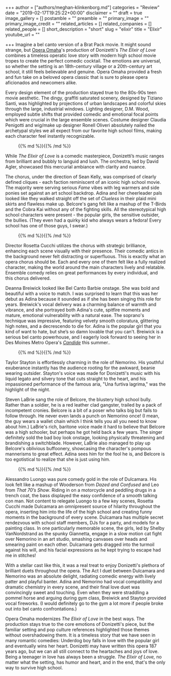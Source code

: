 +++
author = ["authors/meghan-klinkenborg.md"]
categories = "Review"
date = "2019-02-17T19:25:22+00:00"
disclaimer = ""
draft = true
image_gallery = []
postamble = ""
preamble = ""
primary_image = ""
primary_image_credit = ""
related_articles = []
related_companies = []
related_people = []
short_description = "short"
slug = "elixir"
title = "Elixir"
youtube_url = ""

+++
Imagine a bel canto version of a Brat Pack movie. It might sound strange, but [Opera Omaha](/scene/companies/opera-omaha/)'s production of Donizetti's _The Elixir of Love_ combines a timeless operatic love story with modern high school movie tropes to create the perfect comedic cocktail. The emotions are universal, so whether the setting is an 18th-century village or a 20th-century art school, it still feels believable and genuine. Opera Omaha provided a fresh and fun take on a beloved opera classic that is sure to please opera aficionados and newcomers alike.

Every design element of the production stayed true to the 80s-90s teen movie aesthetic. The dingy, graffiti saturated scenery, designed by Tiziano Santi, was highlighted by projections of urban landscapes and colorful skies through the large, industrial windows. Lighting designer, D.M. Wood, employed subtle shifts that provided comedic and emotional focal points which were crucial in the large ensemble scenes. Costume designer Claudia Penigotti and wig/make up designer Ronell Oliveri absolutely nailed the archetypal styles we all expect from our favorite high school films, making each character feel instantly recognizable.

<figure data-type="image">{{% md %}}{{% /md %}}

<figcaption></figcaption>

</figure>

While _The Elixir of Love_ is a comedic masterpiece, Donizetti’s music ranges from brilliant and bubbly to languid and lush. The orchestra, led by David Agler, showcased this mercurial ambiance with clarity and nuance.

The chorus, under the direction of Sean Kelly, was comprised of clearly defined cliques - each faction reminiscent of an iconic high school movie. The majority were serving serious _Fame_ vibes with leg warmers and side ponies set against an art school backdrop. Adina and her cheerleader pals looked like they walked straight off the set of _Clueless_ in their plaid mini skirts and flawless make up. Belcore's gang felt like a mashup of the T-Birds and the Cobra Kai without any of the fighting skills. All the stereotypical high school characters were present - the popular girls, the sensitive outsider, the bullies. (They even had a quirky kid who always wears a fedora! Every school has one of those guys, I swear.)

<figure data-type="image">{{% md %}}{{% /md %}}

<figcaption></figcaption>

</figure>

Director Rosetta Cucchi utilizes the chorus with strategic brilliance, enhancing each scene visually with their presence. Their comedic antics in the background never felt distracting or superfluous. This is exactly what an opera chorus should be. Each and every one of them felt like a fully realized character, making the world around the main characters lively and relatable. Ensemble comedy relies on great performances by every individual, and this chorus delivered.

Deanna Breiwick looked like Bel Canto Barbie onstage. She was bold and beautiful with a voice to match. I was surprised to learn that this was her debut as Adina because it sounded as if she has been singing this role for years. Breiwick's vocal delivery was a charming balance of warmth and vibrance, and she portrayed both Adina's cute, spitfire moments and mature, emotional vulnerability with a natural ease. The soprano's technique was impressive, featuring velvety smooth coloratura, glittering high notes, and a decrescendo to die for. Adina is the popular girl that you kind of want to hate, but she’s so damn lovable that you can't. Breiwick is a serious bel canto powerhouse, and I eagerly look forward to seeing her in Des Moines Metro Opera's [_Candide_](http://desmoinesmetroopera.org/productions/candide/) this summer..

<figure data-type="image">{{% md %}}{{% /md %}}

<figcaption></figcaption>

</figure>

Taylor Stayton is effortlessly charming in the role of Nemorino. His youthful exuberance instantly has the audience rooting for the awkward, beanie wearing outsider. Stayton's voice was made for Donizetti's music with his liquid legato and silvery tone that cuts straight to the heart, and his impassioned performance of the famous aria, "Una furtiva lagrima," was the highlight of the night.

Steven LaBrie sang the role of Belcore, the blustery high school bully. Rather than a soldier, he is a red leather clad gangster, trailed by a pack of incompetent cronies. Belcore is a bit of a poser who talks big but fails to follow through. He never even lands a punch on Nemorino once! (I mean, the guy wears a wallet chain which I think tells you all you need to know about him.) LaBrie's rich, baritone voice made it hard to believe that Belcore was a high schooler, but perhaps he got held back a few years. The singer definitely sold the bad boy look onstage, looking physically threatening and brandishing a switchblade. However, LaBrie also managed to play up Belcore's oblivious buffoonery, showcasing the character's pompous mannerisms to great effect. Adina sees him for the fool he is, and Belcore is too egotistical to realize that she is just using him.

<figure data-type="image">{{% md %}}{{% /md %}}

<figcaption></figcaption>

</figure>

Alessandro Luongo was pure comedy gold in the role of Dulcamara. His look felt like a mashup of Wooderson from _Dazed and Confused_ and Leo from _That 70’s Show_. Riding in on a motorcycle and peddling drugs in a trench coat, the bass displayed the easy confidence of a smooth talking con man. Not content to relegate Luongo to a few key scenes, Rosetta Cucchi made Dulcamara an omnipresent source of hilarity throughout the opera, inserting him into the life of the high school and creating funny moments in the background of every scene. Dulcamara has multiple secret rendezvous with school staff members, DJs for a party, and models for a painting class. In one particularly memorable scene, the girls, led by Shelby VanNordstrand as the spunky Giannetta, engage in a slow motion cat fight over Nemorino in an art studio, smashing canvases over heads and smearing paint on each other. Dulcamara gets dragged into the turmoil against his will, and his facial expressions as he kept trying to escape had me in stitches!

With a stellar cast like this, it was a real treat to enjoy Donizetti's plethora of brilliant duets throughout the opera. The Act I duet between Dulcamara and Nemorino was an absolute delight, radiating comedic energy with lively patter and playful banter. Adina and Nemorino had vocal compatibility and dramatic chemistry in every scene, and their final love duet was convincingly sweet and touching. Even when they were straddling a pommel horse and arguing during gym class, Breiwick and Stayton provided vocal fireworks. (I would definitely go to the gym a lot more if people broke out into bel canto confrontations.)

Opera Omaha modernizes _The Elixir of Love_ in the best ways. The production stays true to the core emotions of Donizetti's piece, but the familiar setting and pop culture references highlighted those themes without overshadowing them. It is a timeless story that we have seen in many romantic comedies: Underdog boy falls in love with the popular girl and eventually wins her heart. Donizetti may have written this opera 187 years ago, but we can all still connect to the heartaches and joys of love. Being a teenager in love has always been a struggle. _The Elixir of Love,_ no matter what the setting, has humor and heart, and in the end, that's the only way to survive high school.